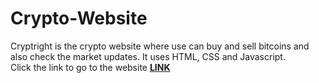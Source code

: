 # Crypto-Website
Cryptright is the crypto website where use can buy and sell bitcoins and also check the market updates. It uses HTML, CSS and Javascript.
<br/>
Click the link to go to the website  <a href="https://bhumika-1127.github.io/Crypto-Website/"><strong>LINK</strong></a>
